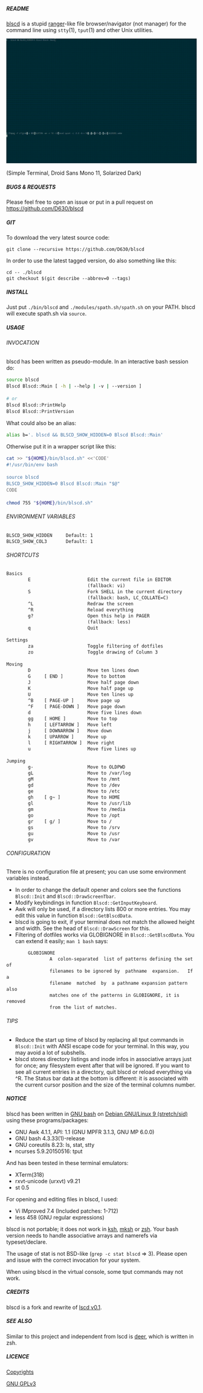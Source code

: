 ##### README

[blscd](https://github.com/D630/blscd) is a stupid [ranger](http://ranger.nongnu.org/)-like file browser/navigator (not manager) for the command line using `stty`(1), `tput`(1) and other Unix utilities.

![](https://raw.githubusercontent.com/D630/blscd/master/doc/blscd.gif)

(Simple Terminal, Droid Sans Mono 11, Solarized Dark)

##### BUGS & REQUESTS

Please feel free to open an issue or put in a pull request on https://github.com/D630/blscd

##### GIT

To download the very latest source code:

```
git clone --recursive https://github.com/D630/blscd
```

In order to use the latest tagged version, do also something like this:

```
cd -- ./blscd
git checkout $(git describe --abbrev=0 --tags)
```

##### INSTALL

Just put `./bin/blscd` and `./modules/spath.sh/spath.sh` on your PATH. blscd will execute spath.sh via `source`.

##### USAGE

###### INVOCATION

blscd has been written as pseudo-module. In an interactive bash session do:

```sh
source blscd
Blscd Blscd::Main [ -h | --help | -v | --version ]

# or
Blscd Blscd::PrintHelp
Blscd Blscd::PrintVersion
```

What could also be an alias:

```sh
alias b='. blscd && BLSCD_SHOW_HIDDEN=0 Blscd Blscd::Main'
```

Otherwise put it in a wrapper script like this:

```sh
cat >> "${HOME}/bin/blscd.sh" <<'CODE'
#!/usr/bin/env bash

source blscd
BLSCD_SHOW_HIDDEN=0 Blscd Blscd::Main "$@"
CODE

chmod 755 "${HOME}/bin/blscd.sh"
```

###### ENVIRONMENT VARIABLES

```
BLSCD_SHOW_HIDDEN     Default: 1
BLSCD_SHOW_COL3       Default: 1
```

###### SHORTCUTS

```
Basics
        E                     Edit the current file in EDITOR
                              (fallback: vi)
        S                     Fork SHELL in the current directory
                              (fallback: bash, LC_COLLATE=C)
        ^L                    Redraw the screen
        ^R                    Reload everything
        g?                    Open this help in PAGER
                              (fallback: less)
        q                     Quit

Settings
        za                    Toggle filtering of dotfiles
        zo                    Toggle drawing of Column 3

Moving
        D                     Move ten lines down
        G     [ END ]         Move to bottom
        J                     Move half page down
        K                     Move half page up
        U                     Move ten lines up
        ^B    [ PAGE-UP ]     Move page up
        ^F    [ PAGE-DOWN ]   Move page down
        d                     Move five lines down
        gg    [ HOME ]        Move to top
        h     [ LEFTARROW ]   Move left
        j     [ DOWNARROW ]   Move down
        k     [ UPARROW ]     Move up
        l     [ RIGHTARROW ]  Move right
        u                     Move five lines up

Jumping
        g-                    Move to OLDPWD
        gL                    Move to /var/log
        gM                    Move to /mnt
        gd                    Move to /dev
        ge                    Move to /etc
        gh    [ g~ ]          Move to HOME
        gl                    Move to /usr/lib
        gm                    Move to /media
        go                    Move to /opt
        gr    [ g/ ]          Move to /
        gs                    Move to /srv
        gu                    Move to /usr
        gv                    Move to /var
```

###### CONFIGURATION

There is no configuration file at present; you can use some environment variables instead.

- In order to change the default opener and colors see the functions `Blscd::Init` and `Blscd::DrawScreenTbar`.
- Modify keybindings in function `Blscd::GetInputKeyboard`.
- Awk will only be used, if a directory lists 800 or more entries. You may edit this value in function `Blscd::GetBlscdData`.
- blscd is going to exit, if your terminal does not match the allowed height and width. See the head of `Blscd::DrawScreen` for this.
- Filtering of dotfiles works via GLOBIGNORE in `Blscd::GetBlscdData`. You can extend it easily; `man 1 bash` says:

```
        GLOBIGNORE
                A  colon-separated  list of patterns defining the set of
                filenames to be ignored by  pathname  expansion.   If  a
                filename  matched  by  a pathname expansion pattern also
                matches one of the patterns in GLOBIGNORE, it is removed
                from the list of matches.
```

###### TIPS

- Reduce the start up time of blscd by replacing all tput commands in `Blscd::Init` with ANSI escape code for your terminal. In this way, you may avoid a lot of subshells.
- blscd stores directory listings and inode infos in associative arrays just for once; any filesystem event after that will be ignored. If you want to see all current entries in a directory, quit blscd or reload everything via ^R. The Status bar data at the bottom is different: it is associated with the current cursor position and the size of the terminal columns number.

##### NOTICE

blscd has been written in [GNU bash](http://www.gnu.org/software/bash/) on [Debian GNU/Linux 9 (stretch/sid)](https://www.debian.org) using these programs/packages:

- GNU Awk 4.1.1, API: 1.1 (GNU MPFR 3.1.3, GNU MP 6.0.0)
- GNU bash 4.3.33(1)-release
- GNU coreutils 8.23: ls, stat, stty
- ncurses 5.9.20150516: tput

And has been tested in these terminal emulators:

- XTerm(318)
- rxvt-unicode (urxvt) v9.21
- st 0.5

For opening and editing files in blscd, I used:

- Vi IMproved 7.4 (Included patches: 1-712)
- less 458 (GNU regular expressions)

blscd is not portable; it does not work in [ksh](http://www.kornshell.com/), [mksh](https://www.mirbsd.org/mksh.htm) or [zsh](http://www.zsh.org/). Your bash version needs to handle associative arrays and namerefs via typeset/declare.

The usage of stat is not BSD-like (`grep -c stat blscd` => 3). Please open and issue with the correct invocation for your system.

When using blscd in the virtual console, some tput commands may not work.

##### CREDITS

blscd is a fork and rewrite of [lscd v0.1](https://github.com/hut/lscd/blob/989cb7e045a4e5e879db9af0f7f7c721d8a93acc/lscd).

##### SEE ALSO

Similar to this project and independent from lscd is [deer](https://github.com/vifon/deer), which is written in zsh.

##### LICENCE

[Copyrights](../master/doc/COPYRIGHT)

[GNU GPLv3](../master/doc/LICENCE)
